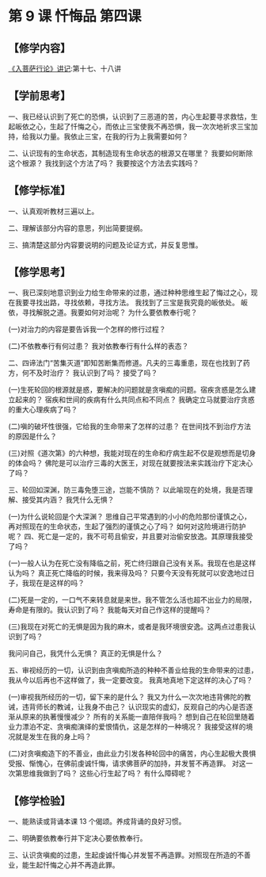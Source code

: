 # 第 9 课 忏悔品 第四课

## 【修学内容】

[《入菩萨行论》讲记](text):第十七、十八讲

## 【学前思考】

一、我已经认识到了死亡的恐惧，认识到了三恶道的苦，内心生起要寻求救怙，生起皈依之心，生起了忏悔之心，而依止三宝使我不再恐惧，我一次次地祈求三宝加持，给我以力量。我依止三宝，在我的行为上我需要如何？

二、认识现有的生命状态，其制造现有生命状态的根源又在哪里？
我要如何断除这个根源？
我找到这个方法了吗？
我要按这个方法去实践吗？

## 【修学标准】

一、认真观听教材三遍以上。

二、理解该部分内容的意思，列出简要提纲。

三、搞清楚这部分内容要说明的问题及论证方式，并反复思惟。

## 【修学思考】

一、我已深刻地意识到业力给生命带来的过患，通过种种思维生起了悔过之心，现在我要寻找出路，寻找依赖，寻找方法。
我找到了三宝是我究竟的皈依处。
皈依，寻找解脱之道。我要如何对治呢？
为什么要依教奉行呢？

(一)对治力的内容是要告诉我一个怎样的修行过程？

(二)不依教奉行有何过患？
我对依教奉行有什么样的表态？

二、四谛法门“苦集灭道”即知苦断集而修道。凡夫的三毒重患，现在也找到了药方，何不及时治疗？
我认识到了吗？
接受了吗？

(一)生死轮回的根源就是惑，要解决的问题就是贪嗔痴的问题。宿疾贪惑是怎么建立起来的？
宿疾和世间的疾病有什么共同点和不同点？
我确定立马就要治疗贪惑的重大心理疾病了吗？

(二)嗔的破坏性很强，它给我的生命带来了怎样的过患？
在世间找不到治疗方法的原因是什么？

(三)对照《道次第》的六种想，我能对现在的生命和疗病生起不仅是观想而是切身的体会吗？
佛陀是可以治疗三毒的大医王，对现在就要按法来实践治疗下定决心了吗？

三、轮回如深渊，防三毒免堕三途，岂能不慎防？
以此喻现在的处境，我是否理解、接受其内涵？
我凭什么无惧？

(一)为什么说轮回是个大深渊？
思维自己平常遇到的小小的危险那份谨慎之心，再对照现在的生命状态，生起了强烈的谨慎之心了吗？
如何对这险境进行防护呢？
四、死亡是一定的，我不可苟且偷安，并且要对治偷安放逸。其原理我接受了吗？

(一)一般人认为在死亡没有降临之前，死亡终归跟自己没有关系。我现在也是这样认为吗？
真正死亡降临的时候，我来得及吗？
只要今天没有死就可以安逸地过日子，我现在是这样的吗？

(二)死是一定的，一口气不来转息就是来世。我不管怎么活也超不出业力的局限，寿命是有限的。我认识到了吗？
我能每天对自己作这样的提醒吗？

(三)我现在对死亡的无惧是因为我的麻木，或者是我环境很安逸。这两点过患我认识到了吗？

我问问自己，我凭什么无惧？
真正的无惧是什么？

五、审视经历的一切，认识到由贪嗔痴所造的种种不善业给我的生命带来的过患，我从今以后再也不这样做了，我一定要改变。
我真地真地下定这样的决心了吗？

(一)审视我所经历的一切，留下来的是什么？
我又为什么一次次地违背佛陀的教诫，违背师长的教诫，让我身不由己？
认识现实的虚幻，反观自己的内心是否逐渐从原来的执著慢慢减少？
所有的关系能一直陪伴我吗？
想到自己在轮回里随着业力漂泊不定、贪嗔痴演绎的爱恨情仇，这是怎样的一种境况？
我接受这样的境况就是发生在我的身上吗？

(二)对贪嗔痴造下的不善业，由此业力引发各种轮回中的痛苦，内心生起极大畏惧受报、惭愧心，在佛前虔诚忏悔，请求佛菩萨的加持，并发誓不再造罪。
对这一次第思维我做到了吗？
这些心行生起了吗？
有什么障碍呢？

## 【修学检验】

一、能熟读或背诵本课 13 个偈颂。养成背诵的良好习惯。

二、明确要依教奉行并下定决心要依教奉行。

三、认识贪嗔痴的过患，生起虔诚忏悔心并发誓不再造罪。对照现在所造的不善业，能生起忏悔之心并不再造此罪。
